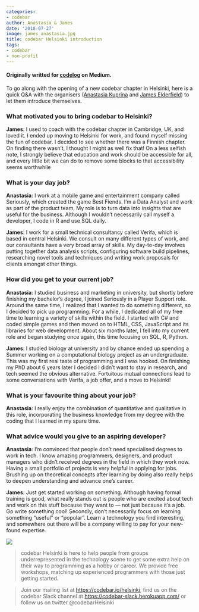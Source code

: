 ```yaml
---
categories:
- codebar
author: Anastasia & James
date: '2018-07-27'
image: james_anastasia.jpg
title: codebar Helsinki introduction
tags:
- codebar
- non-profit
---
```


#### Originally writted for [codelog](https://medium.com/the-codelog/new-chapter-introduction-codebar-helsinki-7e706137ebc7) on Medium.

To go along with the opening of a new codebar chapter in Helsinki, here is a quick Q&A with the organisers ([Anastasia Kuprina](https://www.linkedin.com/in/anastasiakuprina/) and [James Elderfield](https://www.linkedin.com/in/elderfd/)) to let them introduce themselves.

### What motivated you to bring codebar to Helsinki?

**James**: I used to coach with the codebar chapter in Cambridge, UK, and loved it. I ended up moving to Helsinki for work, and found myself missing the fun of codebar. I decided to see whether there was a Finnish chapter. On finding there wasn’t, I thought I might as well fix that!
On a less selfish note, I strongly believe that education and work should be accessible for all, and every little bit we can do to remove some blocks to that accessibility seems worthwhile


### What is your day job?

**Anastasia**: I work at a mobile game and entertainment company called Seriously, which created the game Best Fiends. I’m a Data Analyst and work as part of the product team. My role is to turn data into insights that are useful for the business. Although I wouldn’t necessarily call myself a developer, I code in R and use SQL daily.

**James**: I work for a small technical consultancy called Verifa, which is based in central Helsinki. We consult on many different types of work, and our consultants have a very broad array of skills. My day-to-day involves putting together data analysis scripts, configuring software build pipelines, researching novel tools and techniques and writing work proposals for clients amongst other things.


### How did you get to your current job?

**Anastasia**: I studied business and marketing in university, but shortly before finishing my bachelor’s degree, I joined Seriously in a Player Support role. Around the same time, I realized that I wanted to do something different, so I decided to pick up programming.
For a while, I dedicated all of my free time to learning a variety of skills within the field. I started with C# and coded simple games and then moved on to HTML, CSS, JavaScript and its libraries for web development. About six months later, I fell into my current role and began studying once again, this time focusing on SQL, R, Python.

**James**: I studied biology at university and by chance ended up spending a Summer working on a computational biology project as an undergraduate. This was my first real taste of programming and I was hooked. On finishing my PhD about 6 years later I decided I didn’t want to stay in research, and tech seemed the obvious alternative. Fortuitous mutual connections lead to some conversations with Verifa, a job offer, and a move to Helsinki!


### What is your favourite thing about your job?

**Anastasia**: I really enjoy the combination of quantitative and qualitative in this role, incorporating the business knowledge from my degree with the coding that I learned in my spare time.


### What advice would you give to an aspiring developer?

**Anastasia**: I’m convinced that people don’t need specialised degrees to work in tech. I know amazing programmers, designers, and product managers who didn’t received degrees in the field in which they work now.
Having a small portfolio of projects is very helpful in applying for jobs. Brushing up on theoretical concepts after learning by doing also really helps to deepen understanding and advance one’s career.

**James**: Just get started working on something. Although having formal training is good, what really stands out is people who are excited about tech and work on this stuff because they want to — not just because it’s a job. Go write something cool!
Secondly, don’t necessarily focus on learning something “useful” or “popular”. Learn a technology you find interesting, and somewhere out there will be a company willing to pay for your new-found expertise.

<img src = 'http://manual.codebar.io/images/codebar-logo.png' />

>codebar Helsinki is here to help people from groups underrepresented in the technology scene to get some extra help on their way to programming as a hobby or career. We provide free workshops, matching up experienced programmers with those just getting started.

>Join our mailing list at https://codebar.io/helsinki, find us on the codebar Slack channel at https://codebar-slack.herokuapp.com/ or follow us on twitter @codebarHelsinki